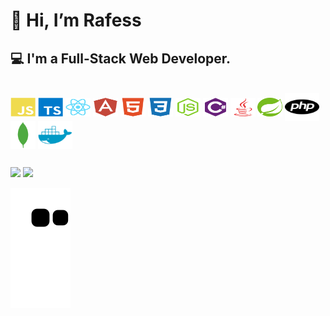 # 👋 Hi, I’m Rafess
## :computer: I'm a Full-Stack Web Developer.


<!-- <div>
    <a href="https://vercel.com/rafess"></a>
    <img height="180em" src="https://github-readme-stats.vercel.app/api?username=Rafess&show_icons=true&theme=aura&include_all_commits=true&count_private=true"/>
    <img height="180em" src="https://github-readme-stats.vercel.app/api/top-langs/?username=Rafess&layout=compact&langs_count=16&theme=aura"/>
</div> -->
<div style="display: inline_block"><br>
  <img align="center" alt="Rafess-Js" height="30" width="40" src="https://raw.githubusercontent.com/devicons/devicon/master/icons/javascript/javascript-plain.svg">
  <img align="center" alt="Rafess-Ts" height="30" width="40" src="https://raw.githubusercontent.com/devicons/devicon/master/icons/typescript/typescript-plain.svg">
  <img align="center" alt="Rafess-React" height="30" width="40" src="https://raw.githubusercontent.com/devicons/devicon/master/icons/react/react-original.svg">
   <img align="center" alt="Rafess-Angular" height="30" width="40" src="https://raw.githubusercontent.com/devicons/devicon/master/icons/angularjs/angularjs-plain.svg">
  <img align="center" alt="Rafess-HTML" height="30" width="40" src="https://raw.githubusercontent.com/devicons/devicon/master/icons/html5/html5-plain.svg">
  <img align="center" alt="Rafess-CSS" height="30" width="40" src="https://raw.githubusercontent.com/devicons/devicon/master/icons/css3/css3-plain.svg">
   <img align="center" alt="Rafess-NodeJs" height="30" width="40" src="https://raw.githubusercontent.com/devicons/devicon/master/icons/nodejs/nodejs-plain.svg">
  <img align="center" alt="Rafess-Csharp" height="30" width="40" src="https://raw.githubusercontent.com/devicons/devicon/master/icons/csharp/csharp-plain.svg">
   <img align="center" alt="Rafess-Java" height="30" width="40" src="https://raw.githubusercontent.com/devicons/devicon/master/icons/java/java-plain.svg">
   <img align="center" alt="Rafess-Spring" height="30" width="40" src="https://raw.githubusercontent.com/devicons/devicon/master/icons/spring/spring-original.svg">
   <img align="center" alt="Rafess-php" height="45" width="55" src="https://raw.githubusercontent.com/devicons/devicon/master/icons/php/php-plain.svg">
   <img align="center" alt="Rafess-MongoDb" height="45" width="40" src="https://raw.githubusercontent.com/devicons/devicon/master/icons/mongodb/mongodb-plain.svg">
   <img align="center" alt="Rafess-MongoDb" height="45" width="55" src="https://raw.githubusercontent.com/devicons/devicon/master/icons/docker/docker-plain.svg">
</div>

##

<div> 
  <a href = "mailto:rafadvcoliveira@gmail.com"><img src="https://img.shields.io/badge/-Gmail-%23333?style=for-the-badge&logo=gmail&logoColor=white" target="_blank"></a>
  <a href="https://www.linkedin.com/in/rafess" target="_blank"><img src="https://img.shields.io/badge/-LinkedIn-%230077B5?style=for-the-badge&logo=linkedin&logoColor=white" target="_blank"></a> 
 
  ![Snake animation](https://github.com/Rafess/Rafess/blob/output/github-contribution-grid-snake.svg)
 
</div>


